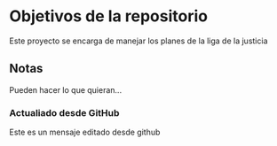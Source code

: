 # Objetivos de la repositorio

Este proyecto se encarga de manejar los planes de la liga de la justicia


## Notas
Pueden hacer lo que quieran...

### Actualiado desde GitHub
Este es un mensaje editado desde github
